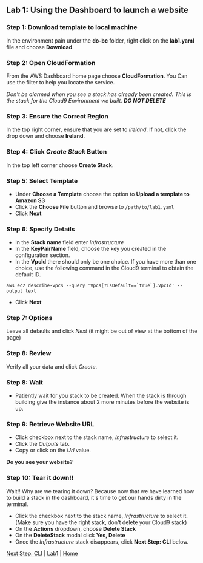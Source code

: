 ## Lab 1: Using the Dashboard to launch a website

### Step 1: Download template to local machine
In the environment pain under the **do-bc** folder, right click on the **lab1.yaml** file and choose **Download**.

### Step 2: Open CloudFormation
From the AWS Dashboard home page choose **CloudFormation**. You Can use the filter to help you locate the service.

*Don't be alarmed when you see a stack has already been created. This is the stack for the Cloud9 Environment we built. **DO NOT DELETE***

### Step 3:  Ensure the Correct Region
In the top right corner, ensure that you are set to *Ireland*. If not, click the drop down and choose **Ireland**.

### Step 4: Click *Create Stack* Button
In the top left corner choose **Create Stack**.

### Step 5: Select Template
- Under **Choose a Template** choose the option to **Upload a template to Amazon S3**
- Click the **Choose File** button and browse to `/path/to/lab1.yaml`
- Click **Next**

### Step 6: Specify Details
- In the **Stack name** field enter *Infrastructure*
- In the **KeyPairName** field, choose the key you created in the configuration section.
- In the **VpcId** there should only be one choice. If you have more than one choice, use the following command in the Cloud9 terminal to obtain the default ID.
```
aws ec2 describe-vpcs --query 'Vpcs[?IsDefault==`true`].VpcId' --output text
```
- Click **Next**

### Step 7: Options
Leave all defaults and click *Next* (it might be out of view at the bottom of the page)

### Step 8: Review
Verify all your data and click *Create*.

### Step 8: Wait
- Patiently wait for you stack to be created. When the stack is through building give the instance about 2 more minutes before the website is up.

### Step 9: Retrieve Website URL
- Click checkbox next to the stack name, *Infrastructure* to select it.
- Click the *Outputs* tab.
- Copy or click on the *Url* value.

**Do you see your website?**

### Step 10: Tear it down!!
Wait!! Why are we tearing it down? Because now that we have learned how to build a stack in the dashboard, it's time to get our hands dirty in the terminal.
- Click the checkbox next to the stack name, *Infrastructure* to select it. (Make sure you have the right stack, don't delete your Cloud9 stack)
- On the **Actions** dropdown, choose **Delete Stack**
- On the **DeleteStack** modal click **Yes, Delete**
- Once the *Infrastructure* stack disappears, click **Next Step: CLI** below.

[Next Step: CLI](cli.md) | [Lab1](README.md) | [Home](../../README.md)